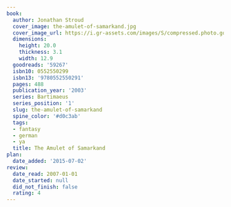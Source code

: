 ```yaml
---
book:
  author: Jonathan Stroud
  cover_image: the-amulet-of-samarkand.jpg
  cover_image_url: https://i.gr-assets.com/images/S/compressed.photo.goodreads.com/books/1347312184l/59267.jpg
  dimensions:
    height: 20.0
    thickness: 3.1
    width: 12.9
  goodreads: '59267'
  isbn10: 0552550299
  isbn13: '9780552550291'
  pages: 488
  publication_year: '2003'
  series: Bartimaeus
  series_position: '1'
  slug: the-amulet-of-samarkand
  spine_color: '#d0c3ab'
  tags:
  - fantasy
  - german
  - ya
  title: The Amulet of Samarkand
plan:
  date_added: '2015-07-02'
review:
  date_read: 2007-01-01
  date_started: null
  did_not_finish: false
  rating: 4
---
```

